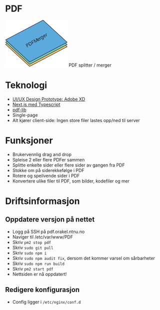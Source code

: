 # PDF
<img src="public/PDFlogo.svg" width="200" height="150" alt="logo"/>
PDF splitter / merger


# Teknologi
* [UI/UX Design Prototype: Adobe XD](https://xd.adobe.com/view/788bb0a2-f54e-459d-865b-cf6280c9ff47-2dd8/?fullscreen)
* [Next.js med Typescript](https://nextjs.org/)
* [pdf-lib](https://pdf-lib.js.org/)
* Single-page
* Alt kjører client-side: Ingen store filer lastes opp/ned til server

# Funksjoner
* Brukervennlig drag and drop
* Spleise 2 eller flere PDFer sammen
* Splitte enkelte sider eller flere sider av gangen fra PDF
* Stokke om på siderekkefølge i PDF
* Rotere og speilvende sider i PDF
* Konvertere ulike filer til PDF, som bilder, kodefiler og mer

# Driftsinformasjon

## Oppdatere versjon på nettet
* Logg på SSH på pdf.orakel.ntnu.no
* Naviger til /etc/var/www/PDF
* Skriv `pm2 stop pdf`
* Skriv `sudo git pull`
* Skriv `sudo npm i`
* Skriv `sudo npm audit fix`, dersom det kommer varsel om sårbarheter
* Skriv `sudo npm run build`
* Skriv `pm2 start pdf`
* Nettsiden er nå oppdatert!

## Redigere konfigurasjon
* Config ligger i `/etc/nginx/conf.d`
